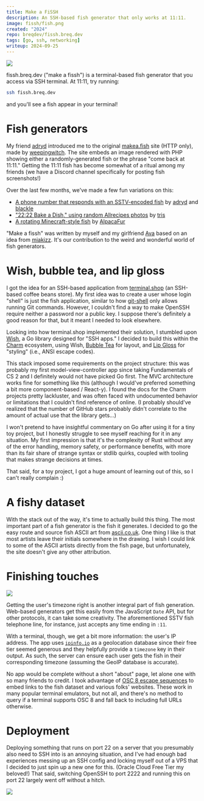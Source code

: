```yaml
---
title: Make a FiSSH
description: An SSH-based fish generator that only works at 11:11.
image: fissh/fish.png
created: "2024"
repo: breqdev/fissh.breq.dev
tags: [go, ssh, networking]
writeup: 2024-09-25
---
```


![](fissh/fish.png)

fissh.breq.dev ("make a fissh") is a terminal-based fish generator that you access via SSH terminal. At 11:11, try running:

```bash
ssh fissh.breq.dev
```

and you'll see a fish appear in your terminal!

# Fish generators

My friend [adryd](https://adryd.com/) introduced me to the original [makea.fish](http://makea.fish/) site (HTTP only), made by [weepingwitch](https://weepingwitch.github.io/). The site embeds an image rendered with PHP showing either a randomly-generated fish or the phrase "come back at 11:11." Getting the 11:11 fish has become somewhat of a ritual among my friends (we have a Discord channel specifically for posting fish screenshots!)

Over the last few months, we've made a few fun variations on this:

- [A phone number that responds with an SSTV-encoded fish](https://queercomputerclub.ca/projects/quecey-voip/) by [adryd](https://adryd.com/) and [blackle](https://www.blackle-mori.com/)
- ["22:22 Bake a Dish," using random Allrecipes photos](https://tris.fyi/dish/) by [tris](https://tris.fyi/)
- [A rotating Minecraft-style fish](https://fish.lftq.in/) by [AlpacaFur](https://lukefelixtaylor.com/)

"Make a fissh" was written by myself and my girlfriend [Ava](https://avasilver.dev/) based on an idea from [miakizz](https://miakizz.quest/). It's our contribution to the weird and wonderful world of fish generators.

# Wish, bubble tea, and lip gloss

I got the idea for an SSH-based application from [terminal.shop](https://terminal.shop/) (an SSH-based coffee beans store). My first idea was to create a user whose login "shell" is just the fish application, similar to how [git-shell](https://git-scm.com/docs/git-shell) only allows running Git commands. However, I couldn't find a way to make OpenSSH require neither a password nor a public key. I suppose there's definitely a good reason for that, but it meant I needed to look elsewhere.

Looking into how terminal.shop implemented their solution, I stumbled upon [Wish](https://github.com/charmbracelet/wish), a Go library designed for "SSH apps." I decided to build this within the [Charm](https://charm.sh/) ecosystem, using Wish, [Bubble Tea](https://github.com/charmbracelet/bubbletea) for layout, and [Lip Gloss](https://github.com/charmbracelet/lipgloss) for "styling" (i.e., ANSI escape codes).

This stack imposed some requirements on the project structure: this was probably my first model-view-controller app since taking Fundamentals of CS 2 and I definitely would not have picked Go first. The MVC architecture works fine for something like this (although I would've preferred something a bit more component-based / React-y). I found the docs for the Charm projects pretty lackluster, and was often faced with undocumented behavior or limitations that I couldn't find reference of online. (I probably should've realized that the number of GitHub stars probably didn't correlate to the amount of actual use that the library gets...)

I won't pretend to have insightful commentary on Go after using it for a tiny toy project, but I honestly struggle to see myself reaching for it in any situation. My first impression is that it's the complexity of Rust without any of the error handling, memory safety, or performance benefits, with more than its fair share of strange syntax or stdlib quirks, coupled with tooling that makes strange decisions at times.

That said, for a toy project, I got a huge amount of learning out of this, so I can't really complain :)

# A fishy dataset

With the stack out of the way, it's time to actually build this thing. The most important part of a fish generator is the fish it generates. I decided to go the easy route and source fish ASCII art from [ascii.co.uk](https://ascii.co.uk/art/fish). One thing I like is that most artists leave their initials somewhere in the drawing. I wish I could link to some of the ASCII artists directly from the fish page, but unfortunately, the site doesn't give any other attribution.

# Finishing touches

![](fissh/about.png)

Getting the user's timezone right is another integral part of fish generation. Web-based generators get this easily from the JavaScript `Date` API, but for other protocols, it can take some creativity. The aforementioned SSTV fish telephone line, for instance, just accepts any time ending in `:11`.

With a terminal, though, we get a bit more information: the user's IP address. The app uses [`ipinfo.io`](https://ipinfo.io/) as a geolocation database since their free tier seemed generous and they helpfully provide a `timezone` key in their output. As such, the server can ensure each user gets the fish in their corresponding timezone (assuming the GeoIP database is accurate).

No app would be complete without a short "about" page, let alone one with so many friends to credit. I took advantage of [OSC 8 escape sequences](https://gist.github.com/egmontkob/eb114294efbcd5adb1944c9f3cb5feda) to embed links to the fish dataset and various folks' websites. These work in many popular terminal emulators, but not all, and there's no method to query if a terminal supports OSC 8 and fall back to including full URLs otherwise.

# Deployment

Deploying something that runs on port 22 on a server that you presumably also need to SSH into is an annoying situation, and I've had enough bad experiences messing up an SSH config and locking myself out of a VPS that I decided to just spin up a new one for this. (Oracle Cloud Free Tier my beloved!) That said, switching OpenSSH to port 2222 and running this on port 22 largely went off without a hitch.

![](fissh/comeback.png)
